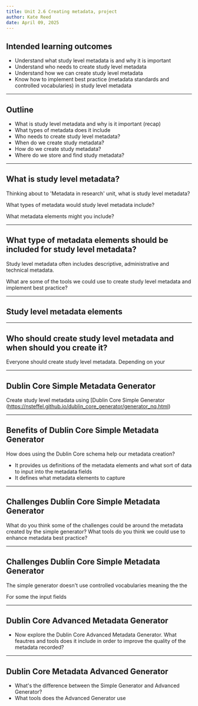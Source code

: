 ```yaml
---
title: Unit 2.6 Creating metadata, project
author: Kate Reed
date: April 09, 2025
---
```


## Intended learning outcomes 

- Understand what study level metadata is and why it is important
- Understand who needs to create study level metadata
- Understand how we can create study level metadata
- Know how to implement best practice (metadata standards and controlled vocabularies) in study level metadata

---
## Outline

- What is study level metadata and why is it important (recap)
- What types of metadata does it include
- Who needs to create study level metadata?
- When do we create study metadata?
- How do we create study metadata?
- Where do we store and find study metadata?

---
## What is study level metadata?

Thinking about to 'Metadata in research' unit, what is study level metadata?

What types of metadata would study level metadata include? 

What metadata elements might you include?

---
## What type of metadata elements should be included for study level metadata?

Study level metadata often includes descriptive, administrative and technical metadata.

What are some of the tools we could use to create study level metadata and implement best practice?

---
## Study level metadata elements


---
## Who should create study level metadata and when should you create it?

Everyone should create study level metadata. Depending on your 

---
## Dublin Core Simple Metadata Generator
Create study level metadata using [Dublin Core Simple Generator (https://nsteffel.github.io/dublin_core_generator/generator_nq.html)

---
## Benefits of Dublin Core Simple Metadata Generator 

How does using the Dublin Core schema help our metadata creation?

- It provides us definitions of the metadata elements and what sort of data to input into the metadata fields
- It defines what metadata elements to capture 

---
## Challenges Dublin Core Simple Metadata Generator

What do you think some of the challenges could be around the metadata created by the simple generator?
What tools do you think we could use to enhance metadata best practice?

---
## Challenges Dublin Core Simple Metadata Generator

The simple generator doesn't use controlled vocabularies meaning the the 

For some the input fields 

---
## Dublin Core Advanced Metadata Generator


- Now explore the Dublin Core Advanced Metadata Generator. What feautres and tools does it include in order to improve the quality of the metadata recorded?

---
## Dublin Core Metadata Advanced Generator
- What's the difference between the Simple Generator and Advanced Generator?
- What tools does the Advanced Generator use
